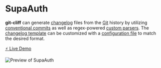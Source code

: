# SupaAuth

**git-cliff** can generate [changelog](https://en.wikipedia.org/wiki/Changelog) files from the [Git](https://git-scm.com/) history by utilizing [conventional commits](#conventional_commits) as well as regex-powered [custom parsers](#commit_parsers). The [changelog template](#templating) can be customized with a [configuration file](#configuration-file) to match the desired format.

[⚡️ Live Demo](https://supaauth.netlify.app/)

![Preview of SupaAuth](https://raw.githubusercontent.com/zackha/supaAuth/main/readme.png)
